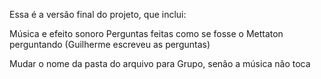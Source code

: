 Essa é a versão final do projeto, que inclui:

Música e efeito sonoro
Perguntas feitas como se fosse o Mettaton perguntando (Guilherme escreveu as perguntas)

Mudar o nome da pasta do arquivo para Grupo, senão a música não toca
